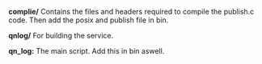 **complie/**
Contains the files and headers required to compile the publish.c code.
Then add the posix and publish file in bin.

**qnlog/**
For building the service.

**qn_log:**
The main script. Add this in bin aswell.

